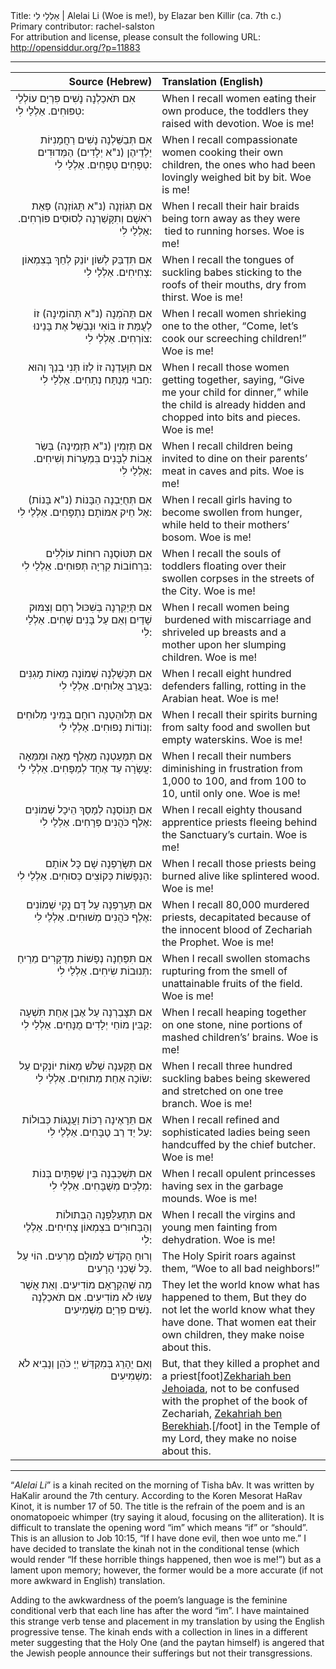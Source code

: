 <html>
<head></head>
<body>
Title: אַלְלַי לִי | Alelai Li (Woe is me!), by Elazar ben Killir (ca. 7th c.)<br />
Primary contributor: rachel-salston<br />
For attribution and license, please consult the following URL: <a href="http://opensiddur.org/?p=11883">http://opensiddur.org/?p=11883</a>
<p />
<hr />

<table style="margin-left: auto;margin-right: auto;" class="draggable">
<thead><tr><th id="x" style="text-align: right;">Source (Hebrew)</th><th style="text-align: left;">Translation (English)</th></tr></thead>
<tbody>
<tr><td style="vertical-align:top;">
<div class="liturgy"><span lang="he">
אִם תֺּאכַלְנָה נָשִׁים פִּרְיָם עוֹלְלֵי טִפּוּחִים. 
אַלְלַי לִי: 
 </span></div>
</td>
 
<td style="vertical-align:top;" width="53%">
<div class="english">
When I recall women eating their own produce, the toddlers they raised with devotion. 
Woe is me! 
</div>
</td></tr>


<tr><td style="vertical-align: top;" width="46%">
<div class="liturgy" style="text-align: right;"><span lang="he">
אִם תְּבַשֵּׁלְנָה נָשִׁים רַחֲמָנִיּוֹת יַלְדֵיהֶן (נ"א יְלָדִים) הַמְּדוּדִים טְפָחִים טְפָחִים. 
אַלְלַי לִי: 
 </span></div>
</td>
 
<td style="vertical-align:top;" width="53%">
<div class="english">
When I recall compassionate women cooking their own children, the ones who had been lovingly weighed bit by bit. 
Woe is me! 
</div>
</td></tr>


<tr><td style="vertical-align: top;" width="46%">
<div class="liturgy" style="text-align: right;"><span lang="he">
אִם תִּגּוֹזְנָה (נ"א תָּגוֹזְנָה) פְּאַת רֺאשָׁם וְתִקָּשַׁרְנָה לְסוּסִים פּוֹרְחִים. 
אַלְלַי לִי: 
 </span></div>
</td>
 
<td style="vertical-align:top;" width="53%">
<div class="english">
When I recall their hair braids being torn away as they were  tied to running horses. 
Woe is me! 
</div>
</td></tr>


<tr><td style="vertical-align: top;" width="46%">
<div class="liturgy" style="text-align: right;"><span lang="he">
אִם תִּדְבַּק לְשׁוֹן יוֹנֵק לְחֵךְ בְּצִמְאוֹן צְחִיחִים. 
אַלְלַי לִי: 
 </span></div>
</td>
 
<td style="vertical-align:top;" width="53%">
<div class="english">
When I recall the tongues of suckling babes sticking to the roofs of their mouths, dry from thirst. 
Woe is me! 
</div>
</td></tr>


<tr><td style="vertical-align: top;" width="46%">
<div class="liturgy" style="text-align: right;"><span lang="he">
אִם תֵּהֺמְנָה (נ"א תְּהוֹמֶינָה) זוֹ לְעֻמַּת זוֹ בּוֹאִי וּנְבַשֵּׁל אֶת בָּנֵינוּ צוֹרְחִים. 
אַלְלַי לִי: 
 </span></div>
</td>
 
<td style="vertical-align:top;" width="53%">
<div class="english">
When I recall women shrieking one to the other, “Come, let’s cook our screeching children!” Woe is me! 
</div>
</td></tr>


<tr><td style="vertical-align: top;" width="46%">
<div class="liturgy" style="text-align: right;"><span lang="he">
אִם תִּוָּעַדְנָה זוֹ לְזוֹ תְּנִי בְנֵךְ וְהוּא חָבוּי מְנֻתָּח נְתָחִים. 
אַלְלַי לִי: 
 </span></div>
</td>
 
<td style="vertical-align:top;" width="53%">
<div class="english">
When I recall those women getting together, saying, “Give me your child for dinner,” while the child is already hidden and chopped into bits and pieces. 
Woe is me! 
</div>
</td></tr>


<tr><td style="vertical-align: top;" width="46%">
<div class="liturgy" style="text-align: right;"><span lang="he">
אִם תַּזְמִין (נ"א תַּזְמֵינָה) בְּשַׂר אָבוֹת לַבָּנִים בִּמְעָרוֹת וְשִׁיחִים. 
אַלְלַי לִי: 
 </span></div>
</td>
 
<td style="vertical-align:top;" width="53%">
<div class="english">
When I recall children being invited to dine on their parents’ meat in caves and pits. 
Woe is me! 
</div>
</td></tr>


<tr><td style="vertical-align: top;" width="46%">
<div class="liturgy" style="text-align: right;"><span lang="he">
אִם תְּחֻיַּבְנָה הַבָּנוֹת (נ"א בָּנוֹת) אֶל חֵיק אִמּוֹתָם נִתְפָּחִים. 
אַלְלַי לִי: 
 </span></div>
</td>
 
<td style="vertical-align:top;" width="53%">
<div class="english">
When I recall girls having to become swollen from hunger, while held to their mothers’ bosom. 
Woe is me! 
</div>
</td></tr>


<tr><td style="vertical-align: top;" width="46%">
<div class="liturgy" style="text-align: right;"><span lang="he">
אִם תִּטּוֹסְנָה רוּחוֹת עוֹלְלִים בִּרְחוֹבוֹת קִרְיָה תְּפוּחִים. 
אַלְלַי לִי: 
 </span></div>
</td>
 
<td style="vertical-align:top;" width="53%">
<div class="english">
When I recall the souls of toddlers floating over their swollen corpses in the streets of the City. 
Woe is me! 
</div>
</td></tr>


<tr><td style="vertical-align: top;" width="46%">
<div class="liturgy" style="text-align: right;"><span lang="he">
אִם תְּיַקֵּרְנָה בְּשִׁכּוּל רֶחֶם וְצִמּוּק שָׁדַיִם וְאֵם עַל בָּנִים שָׁחִים. 
אַלְלַי לִי: 
 </span></div>
</td>
 
<td style="vertical-align:top;" width="53%">
<div class="english">
When I recall women being  burdened with miscarriage and shriveled up breasts and a mother upon her slumping children. 
Woe is me! 
</div>
</td></tr>


<tr><td style="vertical-align: top;" width="46%">
<div class="liturgy" style="text-align: right;"><span lang="he">
אִם תִּכָּשַׁלְנָה שְׁמוֹנֶה מֵאוֹת מָגִנִּים בַּעֲרַב אֲלוּחִים. 
אַלְלַי לִי: 
  </span></div>
</td>
 
<td style="vertical-align:top;" width="53%">
<div class="english">
When I recall eight hundred defenders falling, rotting in the Arabian heat. 
Woe is me! 
</div>
</td></tr>


<tr><td style="vertical-align: top;" width="46%">
<div class="liturgy" style="text-align: right;"><span lang="he">
אִם תְּלוּהַטְנָה רוּחָם בְּמִינֵי מְלוּחִים וְנוֹדוֹת נְפוּחִים. 
אַלְלַי לִי: 
 </span></div>
</td>
 
<td style="vertical-align:top;" width="53%">
<div class="english">
When I recall their spirits burning from salty food and swollen but empty waterskins. 
Woe is me! 
</div>
</td></tr>


<tr><td style="vertical-align: top;" width="46%">
<div class="liturgy" style="text-align: right;"><span lang="he">
אִם תִּמָּעַטְנָה מֵאֶלֶף מֵאָה וּמִמֵּאָה עֲשָׂרָה עַד אֶחָד לְמַפָּחִים. 
אַלְלַי לִי: 
 </span></div>
</td>
 
<td style="vertical-align:top;" width="53%">
<div class="english">
When I recall their numbers diminishing in frustration from 1,000 to 100, and from 100 to 10, until only one. 
Woe is me! 
</div>
</td></tr>


<tr><td style="vertical-align: top;" width="46%">
<div class="liturgy" style="text-align: right;"><span lang="he">
אִם תָּנוֹסְנָה לְמָסַךְ הֵיכָל שְׁמוֹנִים אֶלֶף כֺּהֲנִים פְּרָחִים. 
אַלְלַי לִי: 
 </span></div>
</td>
 
<td style="vertical-align:top;" width="53%">
<div class="english">
When I recall eighty thousand apprentice priests fleeing behind the Sanctuary’s curtain. 
Woe is me! 
</div>
</td></tr>


<tr><td style="vertical-align: top;" width="46%">
<div class="liturgy" style="text-align: right;"><span lang="he">
אִם תִּשָּׂרַפְנָה שָׁם כָּל אוֹתָם הַנְּפָשׁוֹת כְּקוֹצִים כְּסוּחִים. 
אַלְלַי לִי: 
 </span></div>
</td>
 
<td style="vertical-align:top;" width="53%">
<div class="english">
When I recall those priests being burned alive like splintered wood. 
Woe is me! 
</div>
</td></tr>


<tr><td style="vertical-align: top;" width="46%">
<div class="liturgy" style="text-align: right;"><span lang="he">
אִם תֵּעָרַפְנָה עַל דָּם נָקִי שְׁמוֹנִים אֶלֶף כֺּהֲנִים מְשׁוּחִים. 
אַלְלַי לִי: 
 </span></div>
</td>
 
<td style="vertical-align:top;" width="53%">
<div class="english">
When I recall 80,000 murdered priests, decapitated because of the innocent blood of Zechariah the Prophet. 
Woe is me! 
</div>
</td></tr>


<tr><td style="vertical-align: top;" width="46%">
<div class="liturgy" style="text-align: right;"><span lang="he">
אִם תִּפַּחְנָה נְפָשׁוֹת מְדֻקָּרִים מֵרֵיחַ תְּנוּבוֹת שִׂיחִים. 
אַלְלַי לִי: 
 </span></div>
</td>
 
<td style="vertical-align:top;" width="53%">
<div class="english">
When I recall swollen stomachs rupturing from the smell of unattainable fruits of the field. 
Woe is me! 
</div>
</td></tr>


<tr><td style="vertical-align: top;" width="46%">
<div class="liturgy" style="text-align: right;"><span lang="he">
אִם תִּצָּבַרְנָה עַל אֶבֶן אַחַת תִּשְׁעָה קַבִּין מוֹחֵי יְלָדִים מֻנָּחִים. 
אַלְלַי לִי: 
 </span></div>
</td>
 
<td style="vertical-align:top;" width="53%">
<div class="english">
When I recall heaping together on one stone, nine portions of mashed children’s’ brains. 
Woe is me! 
</div>
</td></tr>


<tr><td style="vertical-align: top;" width="46%">
<div class="liturgy" style="text-align: right;"><span lang="he">
אִם תֻּקַּעְנָה שְׁלֹשׁ מֵאוֹת יוֹנְקִים עַל שׂוֹכָה אַחַת מְתוּחִים. 
אַלְלַי לִי: 
 </span></div>
</td>
 
<td style="vertical-align:top;" width="53%">
<div class="english">
When I recall three hundred suckling babes being skewered and stretched on one tree branch. 
Woe is me! 
</div>
</td></tr>


<tr><td style="vertical-align: top;" width="46%">
<div class="liturgy" style="text-align: right;"><span lang="he">
אִם תֵּרָאֶינָה רַכּוֹת וַעֲנֻגּוֹת כְּבוּלוֹת עַל יַד רַב טַבָּחִים. 
אַלְלַי לִי: 
 </span></div>
</td>
 
<td style="vertical-align:top;" width="53%">
<div class="english">
When I recall refined and sophisticated ladies being seen handcuffed by the chief butcher. 
Woe is me! 
</div>
</td></tr>


<tr><td style="vertical-align: top;" width="46%">
<div class="liturgy" style="text-align: right;"><span lang="he">
אִם תִּשְׁכַּבְנָה בֵּין שְׁפַתַּיִם בְּנוֹת מְלָכִים מְשֻׁבָּחִים. 
אַלְלַי לִי: 
 </span></div>
</td>
 
<td style="vertical-align:top;" width="53%">
<div class="english">
When I recall opulent princesses having sex in the garbage mounds. 
Woe is me! 
</div>
</td></tr>


<tr><td style="vertical-align: top;" width="46%">
<div class="liturgy" style="text-align: right;"><span lang="he">
אִם תִּתְעַלַּפְנָה הַבְּתוּלוֹת וְהַבַּחוּרִים בּצִמְאוֹן צְחִיחִים. 
אַלְלַי לִי: 
 </span></div>
</td>
 
<td style="vertical-align:top;" width="53%">
<div class="english">
When I recall the virgins and young men fainting from dehydration. 
Woe is me! 
</div>
</td></tr>


<tr><td style="vertical-align: top;" width="46%">
<div class="liturgy" style="text-align: right;"><span lang="he">
וְרוּחַ הַקֺּדֶשׁ לְמוּלָם מַרְעִים. הוֹי עַל כָּל שְׁכֵנַי הָרָעִים. 
 </span></div>
</td>
 
<td style="vertical-align:top;" width="53%">
<div class="english">
The Holy Spirit roars against them, “Woe to all bad neighbors!”
</div>
</td></tr>


<tr><td style="vertical-align: top;" width="46%">
<div class="liturgy" style="text-align: right;"><span lang="he">
מַה שֶּׁהִקְרָאָם מוֹדִיעִים. 
וְאֵת אֲשֶׁר עָשׂוּ לֹא מוֹדִיעִים. 
אִם תֺּאכַלְנָה נָשִׁים פִּרְיָם מַשְׁמִיעִים. 
 </span></div>
</td>
 
<td style="vertical-align:top;" width="53%">
<div class="english">
They let the world know what has happened to them,
But they do not let the world know what they have done.
That women eat their own children, they make noise about this.
</div>
</td></tr>


<tr><td style="vertical-align: top;" width="46%">
<div class="liturgy" style="text-align: right;"><span lang="he">
וְאִם יֵהָרֵג בְּמִקְדַּשׁ יְיָ כֺּהֵן וְנָבִיא לֹא מַשְׁמִיעִים: 
 </span></div>
</td>
 
<td style="vertical-align:top;" width="53%">
<div class="english">
But, that they killed a prophet and a priest[foot]<a href="https://en.wikipedia.org/wiki/Zechariah_ben_Jehoiada">Zekhariah ben Jehoiada</a>, not to be confused with the prophet of the book of Zechariah, <a href="https://en.wikipedia.org/wiki/Zechariah_(Hebrew_prophet)">Zekahriah ben Berekhiah</a>.[/foot] in the Temple of my Lord, they make no noise about this.
</div>
</td></tr>
</tbody></table>

<hr />

“<em>Alelai Li</em>” is a kinah recited on the morning of Tisha bAv. It was written by HaKalir around the 7th century. According to the Koren Mesorat HaRav Kinot, it is number 17 of 50. The title is the refrain of the poem and is an onomatopoeic whimper (try saying it aloud, focusing on the alliteration). It is difficult to translate the opening word “im” which means “if” or “should”. This is an allusion to Job 10:15, “If I have done evil, then woe unto me.” I have decided to translate the kinah not in the conditional tense (which would render “If these horrible things happened, then woe is me!”) but as a lament upon memory; however, the former would be a more accurate (if not more awkward in English) translation.

Adding to the awkwardness of the poem’s language is the feminine conditional verb that each line has after the word “im”. I have maintained this strange verb tense and placement in my translation by using the English progressive tense. The kinah ends with a collection in lines in a different meter suggesting that the Holy One (and the paytan himself) is angered that the Jewish people announce their sufferings but not their transgressions.

&nbsp;
</body>
</html>